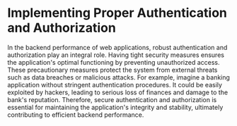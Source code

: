 # Implementing Proper Authentication and Authorization

In the backend performance of web applications, robust authentication and authorization play an integral role. Having tight security measures ensures the application's optimal functioning by preventing unauthorized access. These precautionary measures protect the system from external threats such as data breaches or malicious attacks. For example, imagine a banking application without stringent authentication procedures. It could be easily exploited by hackers, leading to serious loss of finances and damage to the bank's reputation. Therefore, secure authentication and authorization is essential for maintaining the application's integrity and stability, ultimately contributing to efficient backend performance.